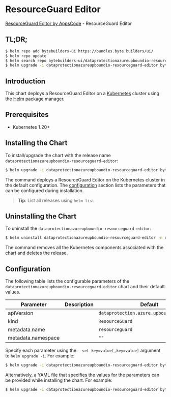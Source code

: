 # ResourceGuard Editor

[ResourceGuard Editor by AppsCode](https://byte.builders) - ResourceGuard Editor

## TL;DR;

```bash
$ helm repo add bytebuilders-ui https://bundles.byte.builders/ui/
$ helm repo update
$ helm search repo bytebuilders-ui/dataprotectionazureupboundio-resourceguard-editor --version=v0.4.18
$ helm upgrade -i dataprotectionazureupboundio-resourceguard-editor bytebuilders-ui/dataprotectionazureupboundio-resourceguard-editor -n default --create-namespace --version=v0.4.18
```

## Introduction

This chart deploys a ResourceGuard Editor on a [Kubernetes](http://kubernetes.io) cluster using the [Helm](https://helm.sh) package manager.

## Prerequisites

- Kubernetes 1.20+

## Installing the Chart

To install/upgrade the chart with the release name `dataprotectionazureupboundio-resourceguard-editor`:

```bash
$ helm upgrade -i dataprotectionazureupboundio-resourceguard-editor bytebuilders-ui/dataprotectionazureupboundio-resourceguard-editor -n default --create-namespace --version=v0.4.18
```

The command deploys a ResourceGuard Editor on the Kubernetes cluster in the default configuration. The [configuration](#configuration) section lists the parameters that can be configured during installation.

> **Tip**: List all releases using `helm list`

## Uninstalling the Chart

To uninstall the `dataprotectionazureupboundio-resourceguard-editor`:

```bash
$ helm uninstall dataprotectionazureupboundio-resourceguard-editor -n default
```

The command removes all the Kubernetes components associated with the chart and deletes the release.

## Configuration

The following table lists the configurable parameters of the `dataprotectionazureupboundio-resourceguard-editor` chart and their default values.

|     Parameter      | Description |                       Default                        |
|--------------------|-------------|------------------------------------------------------|
| apiVersion         |             | <code>dataprotection.azure.upbound.io/v1beta1</code> |
| kind               |             | <code>ResourceGuard</code>                           |
| metadata.name      |             | <code>resourceguard</code>                           |
| metadata.namespace |             | <code>""</code>                                      |


Specify each parameter using the `--set key=value[,key=value]` argument to `helm upgrade -i`. For example:

```bash
$ helm upgrade -i dataprotectionazureupboundio-resourceguard-editor bytebuilders-ui/dataprotectionazureupboundio-resourceguard-editor -n default --create-namespace --version=v0.4.18 --set apiVersion=dataprotection.azure.upbound.io/v1beta1
```

Alternatively, a YAML file that specifies the values for the parameters can be provided while
installing the chart. For example:

```bash
$ helm upgrade -i dataprotectionazureupboundio-resourceguard-editor bytebuilders-ui/dataprotectionazureupboundio-resourceguard-editor -n default --create-namespace --version=v0.4.18 --values values.yaml
```
